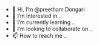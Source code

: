 - 👋 Hi, I’m @preetham Dongari
- 👀 I’m interested in ..
- 🌱 I’m currently learning ..
- 💞️ I’m looking to collaborate on ..
- 📫 How to reach me ..
<!---
preethamdnr/preethamdnr is a ✨ special ✨ repository because its `README.md` (this file) appears on your GitHub profile.
You can click the Preview link to take a look at your changes.
--->
